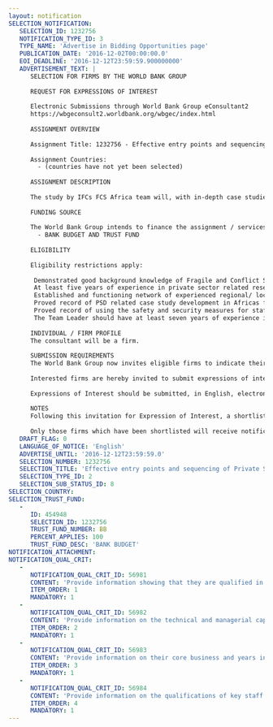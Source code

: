 ```yaml
---
layout: notification
SELECTION_NOTIFICATION: 
   SELECTION_ID: 1232756
   NOTIFICATION_TYPE_ID: 3
   TYPE_NAME: 'Advertise in Bidding Opportunities page'
   PUBLICATION_DATE: '2016-12-02T00:00:00.0'
   EOI_DEADLINE: '2016-12-12T23:59:59.900000000'
   ADVERTISEMENT_TEXT: |
      SELECTION FOR FIRMS BY THE WORLD BANK GROUP
      
      REQUEST FOR EXPRESSIONS OF INTEREST
      
      Electronic Submissions through World Bank Group eConsultant2
      https://wbgeconsult2.worldbank.org/wbgec/index.html
      
      ASSIGNMENT OVERVIEW
      
      Assignment Title: 1232756 - Effective entry points and sequencing of Private Sector interventions in African Fragile situations
      
      Assignment Countries:
        - (countries have not yet been selected)
      
      ASSIGNMENT DESCRIPTION
      
      The study by IFCs FCS Africa team will, with in-depth case studies of private sector interventions in different fragile situations in Africa examine the effectiveness of these interventions and effective sequencing. The case studies will be based on interviews of investors and the study of available and relevant literature. The primary objective is to understand which development strategies in terms of sequencing and interventions work in the above mentioned fragile situations  and which dont. The study team will catalogue key interventions in countries where IFC and other DFIs have a rich portfolio in terms of private sector investments, analyze critical enabling and inhibiting factors, note which interventions incorporated a conflict-sensitive approach to draw lessons for the World Bank/ IFCs priority countries.
      
      FUNDING SOURCE
      
      The World Bank Group intends to finance the assignment / services described below under the following:
        - BANK BUDGET AND TRUST FUND
      
      ELIGIBILITY
      
      Eligibility restrictions apply:
      
       Demonstrated good background knowledge of Fragile and Conflict Situations (FCS) in Africa
       At least five years of experience in private sector related research, market research and related analytical work in Africas fragile countries and region. 
       Established and functioning network of experienced regional/ local staff or experts, desirably with experience in data gathering and stakeholder engagement. 
       Proved record of PSD related case study development in Africas fragile countries and region.
       Proved record of using the safety and security measures for staff and interviewers including conflict related contingency.
       The Team Leader should have at least seven years of experience in similar type of research work.
      
      INDIVIDUAL / FIRM PROFILE
      The consultant will be a firm. 
      
      SUBMISSION REQUIREMENTS
      The World Bank Group now invites eligible firms to indicate their interest in providing the services.  Interested firms must provide information indicating that they are qualified to perform the services (brochures, description of similar assignments, experience in similar conditions, availability of appropriate skills among staff, etc. for firms; CV and cover letter for individuals).  Please note that the total size of all attachments should be less than 5MB.  Consultants may associate to enhance their qualifications.
      
      Interested firms are hereby invited to submit expressions of interest.
      
      Expressions of Interest should be submitted, in English, electronically through World Bank Group eConsultant2 (https://wbgeconsult2.worldbank.org/wbgec/index.html)
      
      NOTES
      Following this invitation for Expression of Interest, a shortlist of qualified firms will be formally invited to submit proposals. Shortlisting and selection will be subject to the availability of funding.
      
      Only those firms which have been shortlisted will receive notification. No debrief will be provided to firms which have not been shortlisted.
   DRAFT_FLAG: 0
   LANGUAGE_OF_NOTICE: 'English'
   ADVERTISE_UNTIL: '2016-12-12T23:59:59.0'
   SELECTION_NUMBER: 1232756
   SELECTION_TITLE: 'Effective entry points and sequencing of Private Sector interventions in African Fragile situations'
   SELECTION_TYPE_ID: 2
   SELECTION_SUB_STATUS_ID: 8
SELECTION_COUNTRY: 
SELECTION_TRUST_FUND: 
   - 
      ID: 454948
      SELECTION_ID: 1232756
      TRUST_FUND_NUMBER: BB
      PERCENT_APPLIES: 100
      TRUST_FUND_DESC: 'BANK BUDGET'
NOTIFICATION_ATTACHMENT: 
NOTIFICATION_QUAL_CRIT: 
   - 
      NOTIFICATION_QUAL_CRIT_ID: 56981
      CONTENT: 'Provide information showing that they are qualified in the field of the assignment.'
      ITEM_ORDER: 1
      MANDATORY: 1
   - 
      NOTIFICATION_QUAL_CRIT_ID: 56982
      CONTENT: 'Provide information on the technical and managerial capabilities of the firm.'
      ITEM_ORDER: 2
      MANDATORY: 1
   - 
      NOTIFICATION_QUAL_CRIT_ID: 56983
      CONTENT: 'Provide information on their core business and years in business.'
      ITEM_ORDER: 3
      MANDATORY: 1
   - 
      NOTIFICATION_QUAL_CRIT_ID: 56984
      CONTENT: 'Provide information on the qualifications of key staff.'
      ITEM_ORDER: 4
      MANDATORY: 1
---
```


